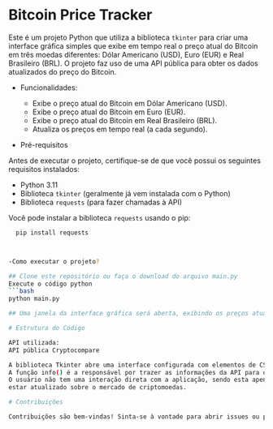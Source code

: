 # Bitcoin Price Tracker

Este é um projeto Python que utiliza a biblioteca `tkinter` para criar uma interface gráfica simples que exibe em tempo real o preço atual do Bitcoin em três moedas diferentes: Dólar Americano (USD), Euro (EUR) e Real Brasileiro (BRL). O projeto faz uso de uma API pública para obter os dados atualizados do preço do Bitcoin.

- Funcionalidades:

  - Exibe o preço atual do Bitcoin em Dólar Americano (USD).
  - Exibe o preço atual do Bitcoin em Euro (EUR).
  - Exibe o preço atual do Bitcoin em Real Brasileiro (BRL).
  - Atualiza os preços em tempo real (a cada segundo).

- Pré-requisitos

Antes de executar o projeto, certifique-se de que você possui os seguintes requisitos instalados:

- Python 3.11
- Biblioteca `tkinter` (geralmente já vem instalada com o Python)
- Biblioteca `requests` (para fazer chamadas à API)

Você pode instalar a biblioteca `requests` usando o pip:

  ```bash
    pip install requests


  
  -Como executar o projeto?
  
## Clone este repositório ou faça o download do arquivo main.py
Execute o código python
  ```bash
  python main.py
  
## Uma janela da interface gráfica será aberta, exibindo os preços atualizados do Bitcoin em USD, EUR e BRL.
  
# Estrutura do Código
  
API utilizada:
API pública Cryptocompare
  
A biblioteca Tkinter abre uma interface configurada com elementos de CSS3 inseridos no código, permitindo a visualização do programa.
A função info() é a responsável por trazer as informações da API para o programa.
O usuário não tem uma interação direta com a aplicação, sendo esta apenas informativa, porém, muito útil para quem gosta de
estar atualizado sobre o mercado de criptomoedas.

# Contribuições

Contribuições são bem-vindas! Sinta-se à vontade para abrir issues ou pull requests para melhorar o projeto.



